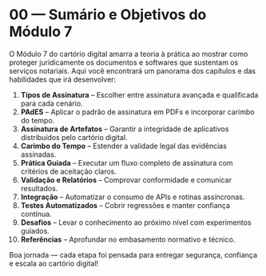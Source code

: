# 00 — Sumário e Objetivos do Módulo 7

O Módulo 7 do cartório digital amarra a teoria à prática ao mostrar como proteger juridicamente os documentos e softwares que sustentam os serviços notariais. Aqui você encontrará um panorama dos capítulos e das habilidades que irá desenvolver:

1. **Tipos de Assinatura** – Escolher entre assinatura avançada e qualificada para cada cenário.
2. **PAdES** – Aplicar o padrão de assinatura em PDFs e incorporar carimbo do tempo.
3. **Assinatura de Artefatos** – Garantir a integridade de aplicativos distribuídos pelo cartório digital.
4. **Carimbo do Tempo** – Estender a validade legal das evidências assinadas.
5. **Prática Guiada** – Executar um fluxo completo de assinatura com critérios de aceitação claros.
6. **Validação e Relatórios** – Comprovar conformidade e comunicar resultados.
7. **Integração** – Automatizar o consumo de APIs e rotinas assíncronas.
8. **Testes Automatizados** – Cobrir regressões e manter confiança contínua.
9. **Desafios** – Levar o conhecimento ao próximo nível com experimentos guiados.
10. **Referências** – Aprofundar no embasamento normativo e técnico.

Boa jornada — cada etapa foi pensada para entregar segurança, confiança e escala ao cartório digital!

